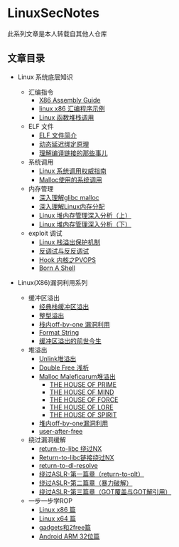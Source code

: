 # LinuxSecNotes
此系列文章是本人转载自其他人仓库

## 文章目录

* Linux 系统底层知识
	- 汇编指令
		- [X86 Assembly Guide](./Linux%20系统底层知识/X86%20Assembly%20Guide.md)
		- [linux x86 汇编程序示例](./Linux%20系统底层知识/linux%20x86%20汇编程序示例.md)
		- [Linux 函数堆栈调用](./Linux%20系统底层知识/Linux%20函数堆栈调用.md)
	- ELF 文件
		- [ELF 文件简介](./Linux%20系统底层知识/ELF%20文件简介.md)
		- [动态延迟绑定原理](./Linux%20系统底层知识/动态延迟绑定原理.md)
		- [理解编译链接的那些事儿](./Linux%20系统底层知识//理解编译链接的那些事儿.md)
	- 系统调用
		- [Linux 系统调用权威指南](./Linux%20系统底层知识/Linux%20系统调用权威指南.md)
		- [Malloc使用的系统调用](./Linux%20系统底层知识/Malloc使用的系统调用.md)
	- 内存管理
		 - [深入理解glibc malloc](./Linux%20系统底层知识/深入理解glibc%20malloc.md)
    	 - [深入理解Linux内存分配](./Linux%20系统底层知识/深入理解Linux内存分配.md)
    	 - [Linux 堆内存管理深入分析（上）](./Linux%20系统底层知识/Linux%20堆内存管理深入分析（上）.md)
    	 - [Linux 堆内存管理深入分析（下）](./Linux%20系统底层知识/Linux%20堆内存管理深入分析（下）.md)
	- exploit 调试
	    - [Linux 栈溢出保护机制](./Linux%20系统底层知识/Linux%20栈溢出保护机制.md)
		- [反调试与反反调试](./Linux%20系统底层知识/反调试与反反调试.md)
	    - [Hook 内核之PVOPS](./Linux%20系统底层知识/Hook%20内核之PVOPS.md)
	    - [Born A Shell](./Linux%20系统底层知识/Born%20A%20Shell.md)
	 
* Linux(X86)漏洞利用系列
	- 缓冲区溢出
		- [经典栈缓冲区溢出](./Linux%20X86%20漏洞利用系列/经典栈缓冲区溢出.md)
		- [整型溢出](./Linux%20X86%20漏洞利用系列/整型溢出.md)
		- [栈内off-by-one 漏洞利用](./Linux%20X86%20漏洞利用系列/栈内off-by-one%20漏洞利用.md)
		- [Format String](./Linux%20X86%20漏洞利用系列/Format%20String.md)
		- [缓冲区溢出的前世今生](./Linux%20X86%20漏洞利用系列/缓冲区溢出的前世今生.md)
	- 堆溢出
		- [Unlink堆溢出](./Linux%20X86%20漏洞利用系列/Unlink堆溢出.md)
		- [Double Free 浅析](./Linux%20X86%20漏洞利用系列/Double%20Free%20浅析.md)  
		- [Malloc Maleficarum堆溢出](./Linux%20X86%20漏洞利用系列/Malloc%20Maleficarum堆溢出.md)
			- [THE HOUSE OF PRIME](./Linux%20X86%20漏洞利用系列/THE%20HOUSE%20OF%20PRIME.md)
			- [THE HOUSE OF MIND](./Linux%20X86%20漏洞利用系列/THE%20HOUSE%20OF%20MIND.md)
			- [THE HOUSE OF FORCE](./Linux%20X86%20漏洞利用系列/THE%20HOUSE%20OF%20FORCE.md)
			- [THE HOUSE OF LORE](./Linux%20X86%20漏洞利用系列/THE%20HOUSE%20OF%20LORE.md)
			- [THE HOUSE OF SPIRIT](./Linux%20X86%20漏洞利用系列/THE%20HOUSE%20OF%20SPIRIT.md)
		- [堆内off-by-one漏洞利用](./Linux%20X86%20漏洞利用系列/堆内off-by-one漏洞利用.md)
		- [user-after-free](./Linux%20X86%20漏洞利用系列/user-after-free.md)
	- 绕过漏洞缓解
		- [return-to-libc 绕过NX](./Linux%20X86%20漏洞利用系列/return-to-libc%20绕过NX.md)
		- [Return-to-libc链接绕过NX](./Linux%20X86%20漏洞利用系列/Return-to-libc链接绕过NX.md)
		- [return-to-dl-resolve](./Linux%20X86%20漏洞利用系列/return-to-dl-resolve.md)
		- [绕过ASLR-第一篇章（return-to-plt）](./Linux%20X86%20漏洞利用系列/绕过ASLR-第一篇章（return-to-plt）.md)
		- [绕过ASLR-第二篇章（暴力破解）](./Linux%20X86%20漏洞利用系列/绕过ASLR-第二篇章（暴力破解）.md)
		- [绕过ASLR-第三篇章（GOT覆盖与GOT解引用）](./Linux%20X86%20漏洞利用系列/绕过ASLR-第三篇章（GOT覆盖与GOT解引用）.md)
	- 一步一步学ROP
		- [Linux x86 篇](./一步一步学ROP/Linux%20x86%20篇.md)
		- [Linux x64 篇](./一步一步学ROP/Linux%20x64%20篇.md)
		- [gadgets和2free篇](./一步一步学ROP/gadgets和2free%20篇.md)
		- [Android ARM 32位篇](./一步一步学ROP/Android%20ARM%2032位篇.md)
	
